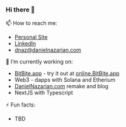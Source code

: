### Hi there 👋

📫 How to reach me:
- [Personal Site](https://danielnazarian.com)
- [LinkedIn](www.linkedin.com/in/daniel-nazarian)
- <dnaz@danielnazarian.com>

🔭 I’m currently working on:
- [BitBite.app](https://bitbite.app) - try it out at [online.BitBite.app](https://online.bitbite.app)
- Web3 - dapps with Solana and Etherium
- [DanielNazarian.com](https://danielnazarian.com) remake and blog
- NextJS with Typescript

⚡ Fun facts:
- TBD

<!--
**dan1229/dan1229** is a ✨ _special_ ✨ repository because its `README.md` (this file) appears on your GitHub profile.

Here are some ideas to get you started:

- 🔭 I’m currently working on ...
- 🌱 I’m currently learning ...
- 👯 I’m looking to collaborate on ...
- 🤔 I’m looking for help with ...
- 💬 Ask me about ...
- 📫 How to reach me: ...
- 😄 Pronouns: ...
- ⚡ Fun fact: ...
-->
